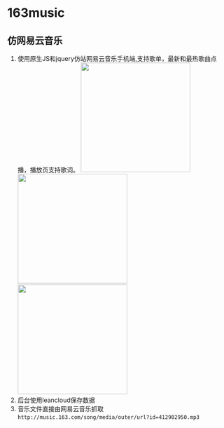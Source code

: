 # 163music
## 仿网易云音乐
1. 使用原生JS和jquery仿站网易云音乐手机端,支持歌单，最新和最热歌曲点播，播放页支持歌词。
  <img src="https://s1.ax1x.com/2020/05/21/YHIfmR.png" width='250'/><img src="https://s1.ax1x.com/2020/05/21/YHIRX9.png"  width='250'/><img src="https://s1.ax1x.com/2020/05/21/YHI26J.png" width='250'/>
2. 后台使用leancloud保存数据
3. 音乐文件直接由网易云音乐抓取`http://music.163.com/song/media/outer/url?id=412902950.mp3`
